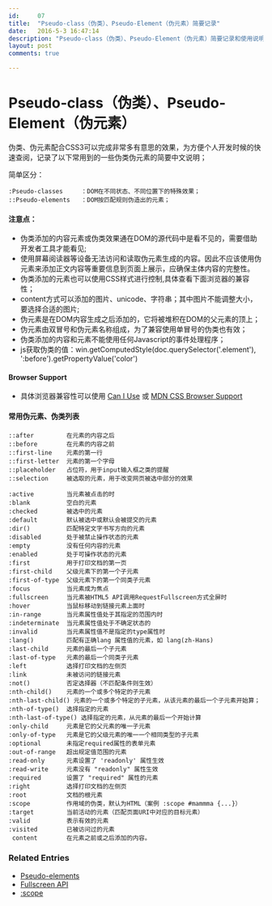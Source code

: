 ```yaml
---
id:		07
title:  "Pseudo-class（伪类）、Pseudo-Element（伪元素）简要记录"
date:   2016-5-3 16:47:14
description: "Pseudo-class（伪类）、Pseudo-Element（伪元素）简要记录和使用说明"
layout: post
comments: true

---
```


# Pseudo-class（伪类）、Pseudo-Element（伪元素） #


伪类、伪元素配合CSS3可以完成非常多有意思的效果，为方便个人开发时候的快速查阅，记录了以下常用到的一些伪类伪元素的简要中文说明；

简单区分：

	:Pseudo-classes		：DOM在不同状态、不同位置下的特殊效果；
	::Pseudo-elements	：DOM按匹配规则伪造出的元素；

#### 注意点： ####
- 伪类添加的内容元素或伪类效果通在DOM的源代码中是看不见的，需要借助开发者工具才能看见;
- 使用屏幕阅读器等设备无法访问和读取伪元素生成的内容。因此不应该使用伪元素来添加正文内容等重要信息到页面上展示，应确保主体内容的完整性。
- 伪类添加的元素也可以使用CSS样式进行控制,具体查看下面浏览器的兼容性；
- content方式可以添加的图片、unicode、字符串；其中图片不能调整大小，要选择合适的图片;
- 伪元素是在DOM内容生成之后添加的，它将被堆积在DOM的父元素的顶上；
- 伪元素由双冒号和伪元素名称组成，为了兼容使用单冒号的伪类也有效；
- 伪类添加的内容和元素不能使用任何Javascript的事件处理程序；
- js获取伪类的值：win.getComputedStyle(doc.querySelector('.element'), ':before').getPropertyValue('color')



#### Browser Support ####


- 具体浏览器兼容性可以使用 [Can I Use](http://caniuse.com/#search=CSS3) 或 [MDN CSS Browser Support](https://developer.mozilla.org/zh-CN/docs/Web/CSS)

#### 常用伪元素、伪类列表 ####

	::after 		在元素的内容之后
	::before  		在元素的内容之前
	::first-line 	元素的第一行
	::first-letter 	元素的第一个字母
	::placeholder	占位符，用于input输入框之类的提醒
	::selection 	被选取的元素，用于改变网页被选中部分的效果

	:active 		当元素被点击的时
	:blank  		空白的元素
	:checked  		被选中的元素
	:default 		默认被选中或默认会被提交的元素
	:dir() 			匹配特定文字书写方向的元素
	:disabled		处于被禁止操作状态的元素
	:empty 			没有任何内容的元素
	:enabled 		处于可操作状态的元素
	:first 			用于打印文档的第一页
	:first-child 	父级元素下的第一个子元素
	:first-of-type 	父级元素下的第一个同类子元素
	:focus 			当元素成为焦点
	:fullscreen		当元素被HTML5 API调用RequestFullscreen方式全屏时
	:hover 			当鼠标移动到链接元素上面时
	:in-range		当元素属性值处于其指定的范围内时	
	:indeterminate	当元素属性值处于不确定状态的
	:invalid		当元素属性值不是指定的type属性时
	:lang()  		匹配有正确lang 属性值的元素，如 lang(zh-Hans)
	:last-child		元素的最后一个子元素
	:last-of-type 	元素的最后一个同类子元素
	:left			选择打印文档的左侧页
	:link 			未被访问的链接元素
	:not() 			否定选择器（不匹配条件则生效）
	:nth-child() 	元素的一个或多个特定的子元素
	:nth-last-child() 元素的一个或多个特定的子元素，从该元素的最后一个子元素开始算；
	:nth-of-type() 	选择指定的元素
	:nth-last-of-type()	选择指定的元素，从元素的最后一个开始计算
	:only-child		元素是它的父元素的唯一子元素
	:only-of-type 	元素是它的父级元素的唯一一个相同类型的子元素
	:optional		未指定required属性的表单元素
	:out-of-range	超出规定值范围的元素
	:read-only		元素设置了 'readonly' 属性生效
	:read-write		元素没有 "readonly" 属性生效
	:required		设置了 "required" 属性的元素	
	:right			选择打印文档的左侧页
	:root 			文档的根元素
	:scope			作用域的伪类，默认为HTML（案例 :scope #mammma {...}）
	:target 		当前活动的元素（匹配页面URI中对应的目标元素）
	:valid 			表示有效的元素
	:visited 		已被访问过的元素
	 content		在元素之前或之后添加的内容。


### Related Entries ###
- [Pseudo-elements](http://www.w3.org/TR/2005/WD-css3-selectors-20051215/#pseudo-elements)
- [Fullscreen API ](https://developer.mozilla.org/zh-CN/docs/DOM/Using_fullscreen_mode)
- [:scope](https://developer.mozilla.org/en-US/docs/Web/CSS/:scope)